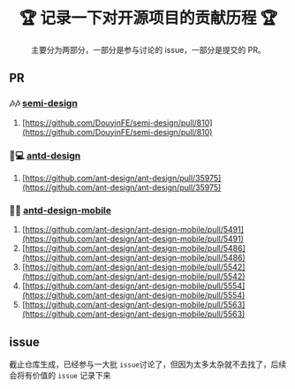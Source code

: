 <div align="center">
  <h1>🏆 记录一下对开源项目的贡献历程 🏆</h1>

  <p>
    主要分为两部分，一部分是参与讨论的 issue，一部分是提交的 PR。
  </p>

</div>

## PR

### 🎶🎶 [semi-design](https://github.com/DouyinFE/semi-design)

1. [https://github.com/DouyinFE/semi-design/pull/810](https://github.com/DouyinFE/semi-design/pull/810)

### 🐜💻 [antd-design](https://github.com/ant-design/ant-design)

1. [https://github.com/ant-design/ant-design/pull/35975](https://github.com/ant-design/ant-design/pull/35975)

### 🐜📱 [antd-design-mobile](https://github.com/ant-design/ant-design-mobile)

1. [https://github.com/ant-design/ant-design-mobile/pull/5491](https://github.com/ant-design/ant-design-mobile/pull/5491)
2. [https://github.com/ant-design/ant-design-mobile/pull/5486](https://github.com/ant-design/ant-design-mobile/pull/5486)
3. [https://github.com/ant-design/ant-design-mobile/pull/5542](https://github.com/ant-design/ant-design-mobile/pull/5542)
4. [https://github.com/ant-design/ant-design-mobile/pull/5554](https://github.com/ant-design/ant-design-mobile/pull/5554)
5. [https://github.com/ant-design/ant-design-mobile/pull/5563](https://github.com/ant-design/ant-design-mobile/pull/5563)

## issue

截止仓库生成，已经参与一大批 `issue`讨论了，但因为太多太杂就不去找了，后续会将有价值的 `issue` 记录下来
